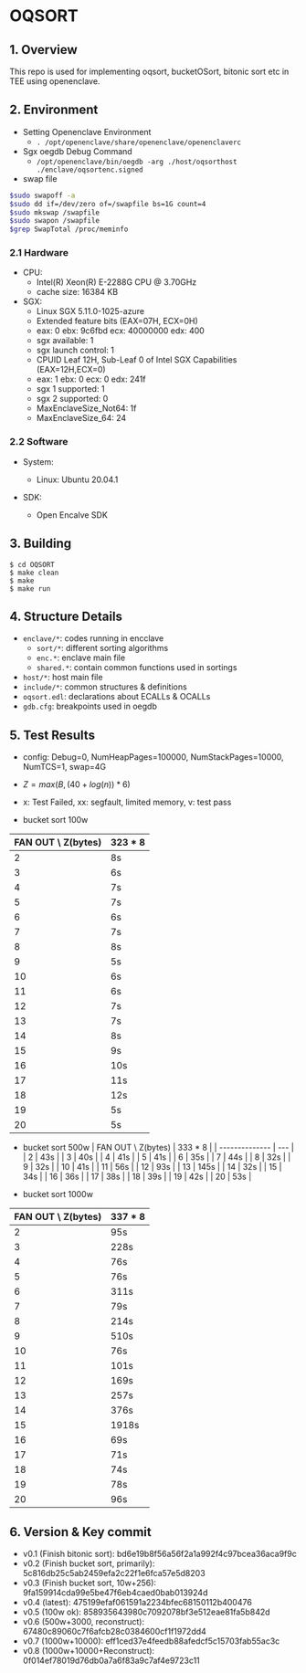 # OQSORT

## 1. Overview

This repo is used for implementing oqsort, bucketOSort, bitonic sort etc in TEE using openenclave.

## 2. Environment

- Setting Openenclave Environment
  - `. /opt/openenclave/share/openenclave/openenclaverc`
- Sgx oegdb Debug Command
  - `/opt/openenclave/bin/oegdb -arg ./host/oqsorthost ./enclave/oqsortenc.signed `
- swap file

```sh
$sudo swapoff -a
$sudo dd if=/dev/zero of=/swapfile bs=1G count=4
$sudo mkswap /swapfile
$sudo swapon /swapfile
$grep SwapTotal /proc/meminfo
```

### 2.1 Hardware

- CPU:
  - Intel(R) Xeon(R) E-2288G CPU @ 3.70GHz
  - cache size: 16384 KB
- SGX:
  - Linux SGX 5.11.0-1025-azure
  - Extended feature bits (EAX=07H, ECX=0H)
  - eax: 0 ebx: 9c6fbd ecx: 40000000 edx: 400
  - sgx available: 1
  - sgx launch control: 1
  - CPUID Leaf 12H, Sub-Leaf 0 of Intel SGX Capabilities (EAX=12H,ECX=0)
  - eax: 1 ebx: 0 ecx: 0 edx: 241f
  - sgx 1 supported: 1
  - sgx 2 supported: 0
  - MaxEnclaveSize_Not64: 1f
  - MaxEnclaveSize_64: 24

### 2.2 Software

- System:

  - Linux: Ubuntu 20.04.1

- SDK:
  - Open Encalve SDK

## 3. Building

```
$ cd OQSORT
$ make clean
$ make
$ make run
```

## 4. Structure Details

- `enclave/*`: codes running in encclave
  - `sort/*`: different sorting algorithms
  - `enc.*`: enclave main file
  - `shared.*`: contain common functions used in sortings
- `host/*`: host main file
- `include/*`: common structures & definitions
- `oqsort.edl`: declarations about ECALLs & OCALLs
- `gdb.cfg`: breakpoints used in oegdb

## 5. Test Results

- config: Debug=0, NumHeapPages=100000, NumStackPages=10000, NumTCS=1, swap=4G
- $Z=max(B, (40+log(n)) * 6)$
- x: Test Failed, xx: segfault, limited memory, v: test pass

- bucket sort 100w

| FAN OUT \ Z(bytes) | 323 \* 8 |
| ------------------ | -------- |
| 2                  | 8s       |
| 3                  | 6s       |
| 4                  | 7s       |
| 5                  | 7s       |
| 6                  | 6s       |
| 7                  | 7s       |
| 8                  | 8s       |
| 9                  | 5s       |
| 10                 | 6s       |
| 11                 | 6s       |
| 12                 | 7s       |
| 13                 | 7s       |
| 14                 | 8s       |
| 15                 | 9s       |
| 16                 | 10s      |
| 17                 | 11s      |
| 18                 | 12s      |
| 19                 | 5s       |
| 20                 | 5s       |

- bucket sort 500w
  | FAN OUT \ Z(bytes) | 333 \* 8 |
  | -------------- | --- |
  | 2 | 43s |
  | 3 | 40s |
  | 4 | 41s |
  | 5 | 41s |
  | 6 | 35s |
  | 7 | 44s |
  | 8 | 32s |
  | 9 | 32s |
  | 10 | 41s |
  | 11 | 56s |
  | 12 | 93s |
  | 13 | 145s |
  | 14 | 32s |
  | 15 | 34s |
  | 16 | 36s |
  | 17 | 38s |
  | 18 | 39s |
  | 19 | 42s |
  | 20 | 53s |

- bucket sort 1000w

| FAN OUT \ Z(bytes) | 337 \* 8 |
| ------------------ | -------- |
| 2                  | 95s      |
| 3                  | 228s     |
| 4                  | 76s      |
| 5                  | 76s      |
| 6                  | 311s     |
| 7                  | 79s      |
| 8                  | 214s     |
| 9                  | 510s     |
| 10                 | 76s      |
| 11                 | 101s     |
| 12                 | 169s     |
| 13                 | 257s     |
| 14                 | 376s     |
| 15                 | 1918s    |
| 16                 | 69s      |
| 17                 | 71s      |
| 18                 | 74s      |
| 19                 | 78s      |
| 20                 | 96s      |

## 6. Version & Key commit

- v0.1 (Finish bitonic sort): bd6e19b8f56a56f2a1a992f4c97bcea36aca9f9c
- v0.2 (Finish bucket sort, primarily): 5c816db25c5ab2459efa2c22f1e6fca57e5d8203
- v0.3 (Finish bucket sort, 10w+256): 9fa159914cda99e5be47f6eb4caed0bab013924d
- v0.4 (latest): 475199efaf061591a2234bfec68150112b400476
- v0.5 (100w ok): 858935643980c7092078bf3e512eae81fa5b842d
- v0.6 (500w+3000, reconstruct): 67480c89060c7f6afcb28c0384600cf1f1972dd4
- v0.7 (1000w+10000): eff1ced37e4feedb88afedcf5c15703fab55ac3c
- v0.8 (1000w+10000+Reconstruct): 0f014ef78019d76db0a7a6f83a9c7af4e9723c11
